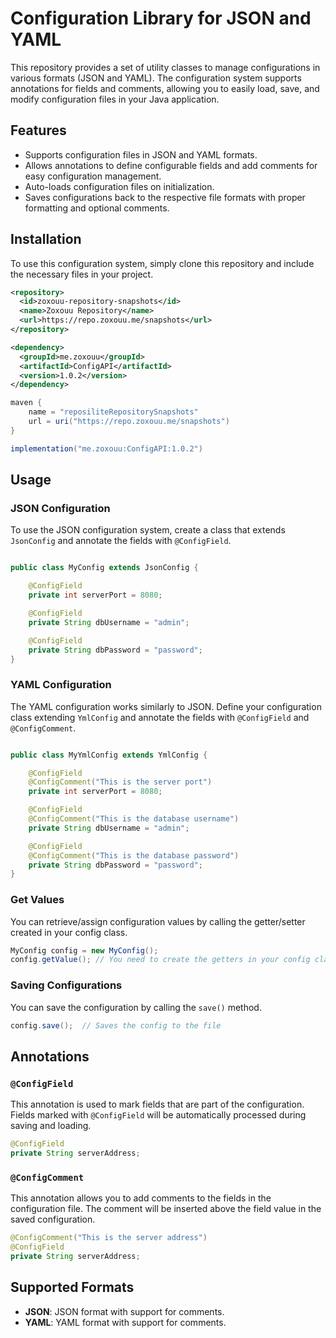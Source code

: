 
# Configuration Library for JSON and YAML

This repository provides a set of utility classes to manage configurations in various formats (JSON and YAML). The configuration system supports annotations for fields and comments, allowing you to easily load, save, and modify configuration files in your Java application.

## Features

- Supports configuration files in JSON and YAML formats.
- Allows annotations to define configurable fields and add comments for easy configuration management.
- Auto-loads configuration files on initialization.
- Saves configurations back to the respective file formats with proper formatting and optional comments.


## Installation

To use this configuration system, simply clone this repository and include the necessary files in your project.

```xml
<repository>
  <id>zoxouu-repository-snapshots</id>
  <name>Zoxouu Repository</name>
  <url>https://repo.zoxouu.me/snapshots</url>
</repository>

<dependency>
  <groupId>me.zoxouu</groupId>
  <artifactId>ConfigAPI</artifactId>
  <version>1.0.2</version>
</dependency>
```
```gradle
maven {
    name = "reposiliteRepositorySnapshots"
    url = uri("https://repo.zoxouu.me/snapshots")
}

implementation("me.zoxouu:ConfigAPI:1.0.2")
```


## Usage

### JSON Configuration

To use the JSON configuration system, create a class that extends `JsonConfig` and annotate the fields with `@ConfigField`.

```java

public class MyConfig extends JsonConfig {

    @ConfigField
    private int serverPort = 8080;

    @ConfigField
    private String dbUsername = "admin";

    @ConfigField
    private String dbPassword = "password";
}
```

### YAML Configuration

The YAML configuration works similarly to JSON. Define your configuration class extending `YmlConfig` and annotate the fields with `@ConfigField` and `@ConfigComment`.

```java

public class MyYmlConfig extends YmlConfig {

    @ConfigField
    @ConfigComment("This is the server port")
    private int serverPort = 8080;

    @ConfigField
    @ConfigComment("This is the database username")
    private String dbUsername = "admin";

    @ConfigField
    @ConfigComment("This is the database password")
    private String dbPassword = "password";
}
```

### Get Values

You can retrieve/assign configuration values ​​by calling the getter/setter created in your config class.

```java
MyConfig config = new MyConfig();
config.getValue(); // You need to create the getters in your config class.
```

### Saving Configurations

You can save the configuration by calling the `save()` method.

```java
config.save();  // Saves the config to the file
```

## Annotations

### `@ConfigField`

This annotation is used to mark fields that are part of the configuration. Fields marked with `@ConfigField` will be automatically processed during saving and loading.

```java
@ConfigField
private String serverAddress;
```

### `@ConfigComment`

This annotation allows you to add comments to the fields in the configuration file. The comment will be inserted above the field value in the saved configuration.

```java
@ConfigComment("This is the server address")
@ConfigField
private String serverAddress;
```

## Supported Formats

- **JSON**: JSON format with support for comments.
- **YAML**: YAML format with support for comments.
